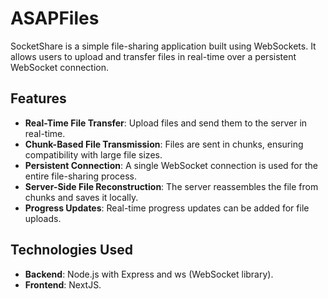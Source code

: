 # ASAPFiles

SocketShare is a simple file-sharing application built using WebSockets. It allows users to upload and transfer files in real-time over a persistent WebSocket connection.

## Features

- **Real-Time File Transfer**: Upload files and send them to the server in real-time.
- **Chunk-Based File Transmission**: Files are sent in chunks, ensuring compatibility with large file sizes.
- **Persistent Connection**: A single WebSocket connection is used for the entire file-sharing process.
- **Server-Side File Reconstruction**: The server reassembles the file from chunks and saves it locally.
- **Progress Updates**: Real-time progress updates can be added for file uploads.

## Technologies Used

- **Backend**: Node.js with Express and ws (WebSocket library).
- **Frontend**: NextJS.
